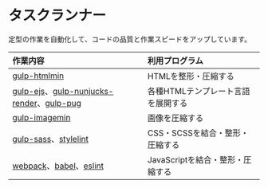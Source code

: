 # タスクランナー
定型の作業を自動化して、コードの品質と作業スピードをアップしています。

| 作業内容 | 利用プログラム |
| :--- | :--- |
| [gulp-htmlmin](https://www.npmjs.com/package/gulp-htmlmin) | HTMLを整形・圧縮する |
| [gulp-ejs](https://www.npmjs.com/package/gulp-ejs)、[gulp-nunjucks-render](https://www.npmjs.com/package/gulp-nunjucks-render)、[gulp-pug](https://www.npmjs.com/package/gulp-pug) | 各種HTMLテンプレート言語を展開する |
| [gulp-imagemin](https://www.npmjs.com/package/gulp-imagemin) | 画像を圧縮する |
| [gulp-sass](https://www.npmjs.com/package/gulp-sass)、[stylelint](https://www.npmjs.com/package/stylelint) | CSS・SCSSを結合・整形・圧縮する |
| [webpack](https://www.npmjs.com/package/webpack)、[babel](https://www.npmjs.com/package/@babel/core)、[eslint](https://www.npmjs.com/package/eslint) | JavaScriptを結合・整形・圧縮する |
